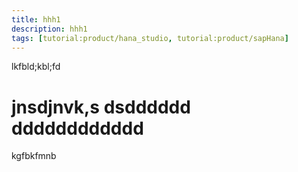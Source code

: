 ```yaml
---
title: hhh1
description: hhh1
tags: [tutorial:product/hana_studio, tutorial:product/sapHana]
---
```


lkfbld;kbl;fd
# jnsdjnvk,s dsdddddd dddddddddddd
kgfbkfmnb
